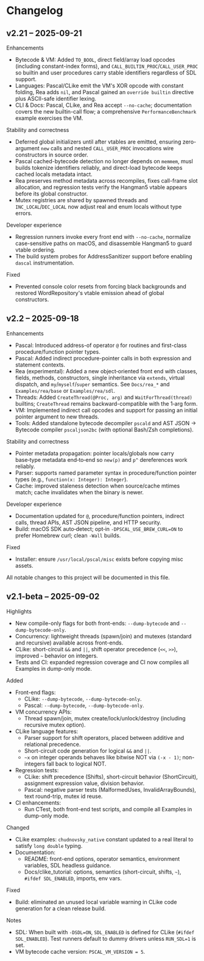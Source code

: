# Changelog

## v2.21 – 2025-09-21

Enhancements
- Bytecode & VM: Added `TO_BOOL`, direct field/array load opcodes (including constant-index forms), and `CALL_BUILTIN_PROC`/`CALL_USER_PROC` so builtin and user procedures carry stable identifiers regardless of SDL support.
- Languages: Pascal/CLike emit the VM's XOR opcode with constant folding, Rea adds `nil`, and Pascal gained an `override builtin` directive plus ASCII-safe identifier lexing.
- CLI & Docs: Pascal, CLike, and Rea accept `--no-cache`; documentation covers the new builtin-call flow; a comprehensive `PerformanceBenchmark` example exercises the VM.

Stability and correctness
- Deferred global initializers until after vtables are emitted, ensuring zero-argument `new` calls and nested `CALL_USER_PROC` invocations wire constructors in source order.
- Pascal cached-bytecode detection no longer depends on `memmem`, musl builds tokenize identifiers reliably, and direct-load bytecode keeps cached locals metadata intact.
- Rea preserves method metadata across recompiles, fixes call-frame slot allocation, and regression tests verify the Hangman5 vtable appears before its global constructor.
- Mutex registries are shared by spawned threads and `INC_LOCAL`/`DEC_LOCAL` now adjust real and enum locals without type errors.

Developer experience
- Regression runners invoke every front end with `--no-cache`, normalize case-sensitive paths on macOS, and disassemble Hangman5 to guard vtable ordering.
- The build system probes for AddressSanitizer support before enabling `dascal` instrumentation.

Fixed
- Prevented console color resets from forcing black backgrounds and restored WordRepository's vtable emission ahead of global constructors.



## v2.2 – 2025-09-18

Enhancements
- Pascal: Introduced address-of operator `@` for routines and first-class procedure/function pointer types.
- Pascal: Added indirect procedure-pointer calls in both expression and statement contexts.
- Rea (experimental): Added a new object‑oriented front end with classes, fields, methods, constructors, single inheritance via `extends`, virtual dispatch, and `my`/`myself`/`super` semantics. See `Docs/rea_*` and `Examples/rea/base` or `Examples/rea/sdl`.
- Threads: Added `CreateThread(@Proc, arg)` and `WaitForThread(thread)` builtins; `CreateThread` remains backward-compatible with the 1‑arg form.
- VM: Implemented indirect call opcodes and support for passing an initial pointer argument to new threads.
- Tools: Added standalone bytecode decompiler `pscald` and AST JSON → Bytecode compiler `pscaljson2bc` (with optional Bash/Zsh completions).

Stability and correctness
- Pointer metadata propagation: pointer locals/globals now carry base‑type metadata end‑to‑end so `new(p)` and `p^` dereferences work reliably.
- Parser: supports named parameter syntax in procedure/function pointer types (e.g., `function(x: Integer): Integer`).
- Cache: improved staleness detection when source/cache mtimes match; cache invalidates when the binary is newer.

Developer experience
- Documentation updated for `@`, procedure/function pointers, indirect calls, thread APIs, AST JSON pipeline, and HTTP security.
- Build: macOS SDK auto‑detect; opt‑in `-DPSCAL_USE_BREW_CURL=ON` to prefer Homebrew curl; clean `-Wall` builds.

Fixed
- Installer: ensure `/usr/local/pscal/misc` exists before copying misc assets.

All notable changes to this project will be documented in this file.

## v2.1-beta – 2025-09-02

Highlights
- New compile-only flags for both front-ends: `--dump-bytecode` and `--dump-bytecode-only`.
- Concurrency: lightweight threads (spawn/join) and mutexes (standard and recursive) available across front-ends.
- CLike: short-circuit `&&` and `||`, shift operator precedence (`<<`, `>>`), improved `~` behavior on integers.
- Tests and CI: expanded regression coverage and CI now compiles all Examples in dump-only mode.

Added
- Front-end flags:
  - CLike: `--dump-bytecode`, `--dump-bytecode-only`.
  - Pascal: `--dump-bytecode`, `--dump-bytecode-only`.
- VM concurrency APIs:
  - Thread spawn/join, mutex create/lock/unlock/destroy (including recursive mutex option).
- CLike language features:
  - Parser support for shift operators, placed between additive and relational precedence.
  - Short-circuit code generation for logical `&&` and `||`.
  - `~x` on integer operands behaves like bitwise NOT via `(-x - 1)`; non-integers fall back to logical NOT.
- Regression tests:
  - CLike: shift precedence (Shifts), short-circuit behavior (ShortCircuit), assignment expression value, division behavior.
  - Pascal: negative parser tests (MalformedUses, InvalidArrayBounds), text round-trip, mutex id reuse.
- CI enhancements:
  - Run CTest, both front-end test scripts, and compile all Examples in dump-only mode.

Changed
- CLike examples: `chudnovsky_native` constant updated to a real literal to satisfy `long double` typing.
- Documentation:
  - README: front-end options, operator semantics, environment variables, SDL headless guidance.
  - Docs/clike_tutorial: options, semantics (short-circuit, shifts, `~`), `#ifdef SDL_ENABLED`, imports, env vars.

Fixed
- Build: eliminated an unused local variable warning in CLike code generation for a clean release build.

Notes
- SDL: When built with `-DSDL=ON`, `SDL_ENABLED` is defined for CLike (`#ifdef SDL_ENABLED`). Test runners default to dummy drivers unless `RUN_SDL=1` is set.
- VM bytecode cache version: `PSCAL_VM_VERSION = 5`.

